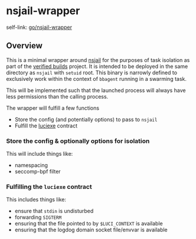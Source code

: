 # nsjail-wrapper

self-link: [go/nsjail-wrapper]

## Overview

This is a minimal wrapper around [nsjail] for the purposes of task isolation as
part of the [verified builds] project. It is intended to be deployed in the same
directory as `nsjail` with `setuid` root. This binary is narrowly defined to
exclusively work within the context of `bbagent` running in a swarming task.

This will be implemented such that the launched process will always have less
permissions than the calling process.

The wrapper will fulfill a few functions

-   Store the config (and potentially options) to pass to `nsjail`
-   Fulfill the [luciexe] contract

### Store the config & optionally options for isolation

This will include things like:

-   namespacing
-   seccomp-bpf filter

### Fulfilling the `luciexe` contract

This includes things like:

-   ensure that `stdin` is undisturbed
-   forwarding `SIGTERM`
-   ensuring that the file pointed to by `$LUCI_CONTEXT` is available
-   ensuring that the logdog domain socket file/envvar is available

[go/nsjail-wrapper]: go/nsjail-wrapper
[luciexe]: go/luciexe
[nsjail]: https://github.com/google/nsjail
[verified builds]: go/chops-verified-builds
